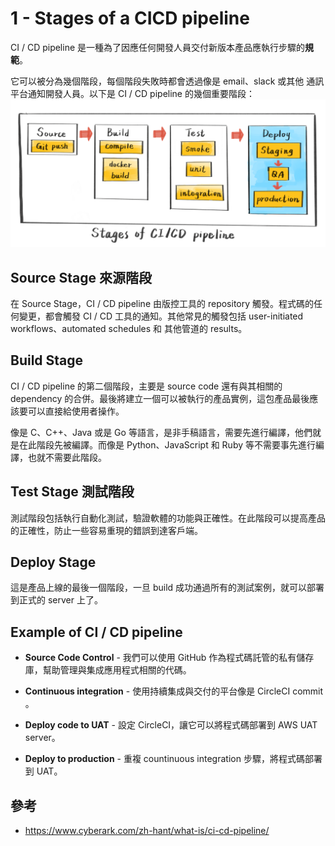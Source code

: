 # 1 - Stages of a CICD pipeline
CI / CD pipeline 是一種為了因應任何開發人員交付新版本產品應執行步驟的**規範**。

它可以被分為幾個階段，每個階段失敗時都會透過像是 email、slack 或其他 通訊平台通知開發人員。以下是 CI / CD pipeline 的幾個重要階段：
![](/images/1-1.png)

## Source Stage 來源階段
在 Source Stage，CI / CD pipeline 由版控工具的 repository 觸發。程式碼的任何變更，都會觸發 CI / CD 工具的通知。其他常見的觸發包括 user-initiated workflows、automated schedules 和 其他管道的 results。

## Build Stage
CI / CD pipeline 的第二個階段，主要是 source code 還有與其相關的 dependency 的合併。最後將建立一個可以被執行的產品實例，這包產品最後應該要可以直接給使用者操作。

像是 C、C++、Java 或是 Go 等語言，是非手稿語言，需要先進行編譯，他們就是在此階段先被編譯。而像是 Python、JavaScript 和 Ruby 等不需要事先進行編譯，也就不需要此階段。

## Test Stage 測試階段
測試階段包括執行自動化測試，驗證軟體的功能與正確性。在此階段可以提高產品的正確性，防止一些容易重現的錯誤到達客戶端。

## Deploy Stage
這是產品上線的最後一個階段，一旦 build 成功通過所有的測試案例，就可以部署到正式的 server 上了。

## Example of CI / CD pipeline
* **Source Code Control** - 我們可以使用 GitHub 作為程式碼託管的私有儲存庫，幫助管理與集成應用程式相關的代碼。

* **Continuous integration** - 使用持續集成與交付的平台像是 CircleCI commit 。

* **Deploy code to UAT** - 設定 CircleCI，讓它可以將程式碼部署到
 AWS UAT server。

* **Deploy to production** - 重複 countinuous integration 步驟，將程式碼部署到 UAT。

## 參考
* https://www.cyberark.com/zh-hant/what-is/ci-cd-pipeline/